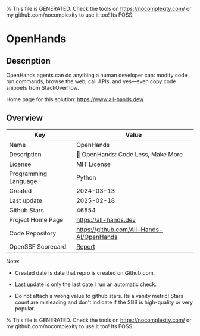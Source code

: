 
% This file is GENERATED. Check the tools on https://nocomplexity.com/ or my github.com/nocomplexity to use it too! Its FOSS. 

# OpenHands

## Description 

OpenHands agents can do anything a human developer can: modify code, run commands, browse the web, call APIs, and yes—even copy code snippets from StackOverflow.

Home page for this solution: https://www.all-hands.dev/ 

## Overview 

| Key | Value |
| --- | --- |
| Name | OpenHands |
| Description | 🙌 OpenHands: Code Less, Make More |
| License | MIT License |
| Programming Language | Python |
| Created | 2024-03-13 |
| Last update | 2025-02-18 |
| Github Stars | 46554 |
| Project Home Page | https://all-hands.dev |
| Code Repository | https://github.com/All-Hands-AI/OpenHands |
| OpenSSF Scorecard | [Report](https://securityscorecards.dev/viewer/?uri=github.com/All-Hands-AI/OpenHands) |

Note:
 - Created date is date that repro is created on Github.com. 

- Last update is only the last date I run an automatic check. 

- Do not attach a wrong value to github stars. Its a vanity metric! Stars count are misleading and 
don't indicate if the SBB is high-quality or very popular.

% This file is GENERATED. Check the tools on https://nocomplexity.com/ or my github.com/nocomplexity to use it too! Its FOSS. 

